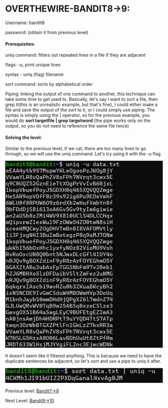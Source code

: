 # OVERTHEWIRE-BANDIT8->9:















Username: bandit8







password: <Redacted>(obtain it from previous level)







#### Prerequisites:



uniq command: filters out repeated lines in a file if they are adjacent



flags: -u, print unique lines



syntax - uniq (flag) filename



sort command: sorts by alphabetical order



Piping: linking the output of one command to another, this technique can take some time to get used to. Basically, let's say I want to sort a file, then grep it(this is an unrealistic example, but that's fine), I could either make a file and save the output of the sort to it, or I could simply use piping. The syntax is simply using the | operator, so for the previous example, you would do **sort targetfile | grep targetword** (the pipe works only on the output, so you do not need to reference the same file twice)



#### Solving the level:



Similar to the previous level, if we cat, there are too many lines to go through, so we will use the uniq command. Let's try using it with the -u flag









![Image couldn't load](images/Screenshot-Bandit8-1.png)







It doesn't seem like it filtered anything. This is because we need to have the duplicate sentences be adjacent, so let's sort and use a pipe to uniq it after.







![Image couldn't load](images/Screenshot-Bandit8-2.png)









Previous level: [Bandit7->8](../Bandit7/writeup.md.md)







Next Level: [Bandit9->10](../Bandit9/writeup.md.md)

